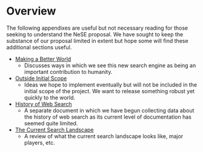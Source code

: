 # Overview

The following appendixes are useful but not necessary reading for those seeking to understand the NeSE proposal. We have sought to keep the substance of our proposal limited in extent but hope some will find these additional sections useful.

* [Making a Better World](making-a-better-world.md)
  * Discusses ways in which we see this new search engine as being an important contribution to humanity.
* [Outside Initial Scope](outside-initial-scope.md)
  * Ideas we hope to implement eventually but will not be included in the initial scope of the project. We want to release something robust yet quickly to the world.
* [History of Web Search](https://github.com/nextsearch/HistoryOfWebSearch)
  * A separate document in which we have begun collecting data about the history of web search as its current level of documentation has seemed quite limited.
* [The Current Search Landscape](https://github.com/nextsearch/CurrentSearchLandscape)
  * A review of what the current search landscape looks like, major players, etc.

